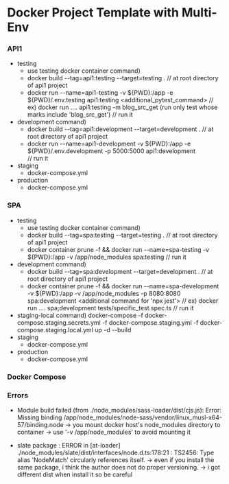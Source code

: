 # Docker Project Template with Multi-Env

### API1
  - testing
     - use testing docker container
     command)
      - docker build --tag=api1:testing --target=testing . 
        // at root directory of api1 project
      - docker run --name=api1-testing -v ${PWD}:/app -e ${PWD}/.env.testing api1:testing <additional_pytest_command>
        // ex) docker run .... api1:testing -m blog_src_get (run only test whose marks include 'blog_src_get')
        // run it
  - development
     command)
      - docker build --tag=api1:development --target=development . 
        // at root directory of api1 project
      - docker run --name=api1-development -v ${PWD}:/app -e ${PWD}/.env.development -p 5000:5000 api1:development  
        // run it
  - staging
     - docker-compose.yml
  - production
     - docker-compose.yml

### SPA
  - testing
     - use testing docker container
     command)
      - docker build --tag=spa:testing --target=testing . 
        // at root directory of api1 project
      - docker container prune -f && docker run --name=spa-testing -v ${PWD}:/app -v /app/node_modules spa:testing 
        // run it
  - development
     command)
      - docker build --tag=spa:development --target=development . 
        // at root directory of api1 project
      - docker container prune -f && docker run --name=spa-development -v ${PWD}:/app -v /app/node_modules -p 8080:8080 spa:development <additional command for 'npx jest'>
        // ex) docker run .... spa;development tests/specific_test.spec.ts
        // run it
  - staging-local
     command)
      docker-compose -f docker-compose.staging.secrets.yml -f docker-compose.staging.yml -f docker-compose.staging.local.yml up -d --build
  - staging
     - docker-compose.yml
  - production
     - docker-compose.yml
     
### Docker Compose
  
     

### Errors
  - Module build failed (from ./node_modules/sass-loader/dist/cjs.js):
    Error: Missing binding /app/node_modules/node-sass/vendor/linux_musl-x64-57/binding.node
      -> you mount docker host's node_modules directory to container
      -> use '-v /app/node_modules' to avoid mounting it
      
  - slate package
    : ERROR in [at-loader] ./node_modules/slate/dist/interfaces/node.d.ts:178:21 
    : TS2456: Type alias 'NodeMatch' circularly references itself.
      -> even if you install the same package, i think the author does not do proper versioning.
      -> i got different dist when install it so be careful
